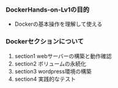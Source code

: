 ### DockerHands-on-Lv1の目的
- Dockerの基本操作を理解して使える

### Dockerセクションについて
1. section1 webサーバーの構築と動作確認
1. section2 ボリュームの永続化
1. section3 wordpress環境の構築
1. section4 実践的なテスト